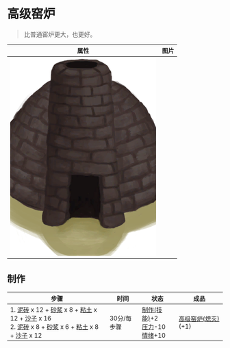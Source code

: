 # 高级窑炉  
> 比普通窑炉更大，也更好。  
  
  属性  |   图片   
 ----  |  ----:   
   |  ![](Sprite/AdvancedKiln.png)   
  
## 制作  
步骤  |  时间  |  状态  |  成品  
----  |  ----  |  ----  |  ----  
1. [泥砖](MudBrick.md) x 12 + [砂浆](Mortar.md) x 8 + [粘土](Clay.md) x 12 + [沙子](Sand.md) x 16<br>2. [泥砖](MudBrick.md) x 8 + [砂浆](Mortar.md) x 6 + [粘土](Clay.md) x 8 + [沙子](Sand.md) x 12  |  30分/每步骤  |  [制作(技能)](Skill_Crafting.md)+2<br>[压力](Stress.md)-10<br>[情绪](Morale.md)+10  |  [高级窑炉(熄灭)](KilnAdvancedExtinguished.md)(+1)  
